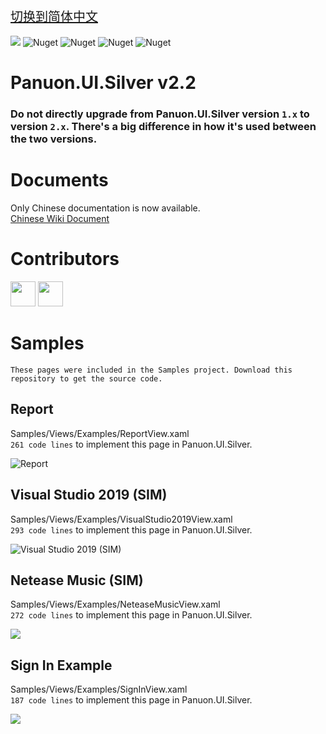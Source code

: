 <a href="https://github.com/Panuon/PanuonUI.Silver-v2.2/blob/master/readme.zh-CN.md" style="font-size:20px">切换到简体中文</a>
<br/>  
<a href="https://www.nuget.org/packages/Panuon.UI.Silver" target='_blank'><img src="https://img.shields.io/badge/Nuget-Panuon.UI.Silver-green"></a>
![Nuget](https://img.shields.io/badge/.net%20framework-%E2%89%A54.0-blue)
![Nuget](https://img.shields.io/badge/.net%20core-%E2%89%A53.1-blue)
![Nuget](https://img.shields.io/nuget/dt/Panuon.UI.Silver)
![Nuget](https://img.shields.io/badge/Visual%20Studio-2019-813dbf)

# Panuon.UI.Silver v2.2

### Do not directly upgrade from Panuon.UI.Silver version `1.x` to version `2.x`. There's a big difference in how it's used between the two versions.  

# Documents  

Only Chinese documentation is now available.  
[Chinese Wiki Document](https://github.com/Panuon/Panuon.UI.Silver/wiki/WPF-Home-zh-CN)  

# Contributors
[<img width="40" height="40" src="https://avatars.githubusercontent.com/u/23360265?v=4"></img>](https://github.com/Mochengvia)
[<img width="40" height="40" src="https://avatars.githubusercontent.com/u/45651732?v=4"></img>](https://github.com/GodLeaveMe)  
  
# Samples  
`These pages were included in the Samples project. Download this repository to get the source code.`  
  
## Report
Samples/Views/Examples/ReportView.xaml  
`261 code lines` to implement this page in Panuon.UI.Silver.  
  
![Report](https://raw.githubusercontent.com/Panuon/Panuon.Documents/master/Resources/Report.png)  
  
## Visual Studio 2019 (SIM)  
Samples/Views/Examples/VisualStudio2019View.xaml  
`293 code lines` to implement this page in Panuon.UI.Silver.  
  
![Visual Studio 2019 (SIM)](https://raw.githubusercontent.com/Panuon/Panuon.Documents/master/Resources/VisualStudio2019.png)
  
## Netease Music (SIM)
Samples/Views/Examples/NeteaseMusicView.xaml  
`272 code lines` to implement this page in Panuon.UI.Silver.  
  
![](https://raw.githubusercontent.com/Panuon/Panuon.Documents/master/Resources/NeteaseMusic.png)
  
## Sign In Example
Samples/Views/Examples/SignInView.xaml  
`187 code lines` to implement this page in Panuon.UI.Silver.  
  
![](https://raw.githubusercontent.com/Panuon/Panuon.Documents/master/Resources/SignIn.png)